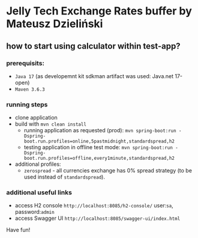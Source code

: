 # Jelly Tech Exchange Rates buffer by Mateusz Dzieliński

## how to start using calculator within test-app?

### prerequisits:
 - `Java 17` (as developemnt kit sdkman artifact was used: Java.net 17-open)           
 - `Maven 3.6.3`

### running steps
 - clone application
 - build with `mvn clean install`
   - running application as requested (prod): `mvn spring-boot:run -Dspring-boot.run.profiles=online,5pastmidnight,standardspread,h2` 
   - testing application in offline test mode: `mvn spring-boot:run -Dspring-boot.run.profiles=offline,every1minute,standardspread,h2`
 - additional profiles:
   - `zerospread` - all currencies exchange has 0% spread strategy (to be used instead of `standardspread`).
   
### additional useful links
 - access H2 console `http://localhost:8085/h2-console/` user:`sa`, password:`admin`
 - access Swagger UI `http://localhost:8085/swagger-ui/index.html`

Have fun!